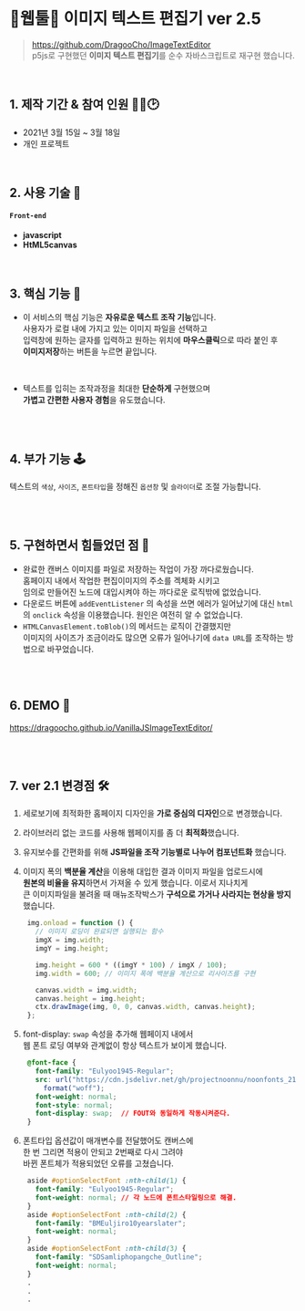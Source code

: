 # 🔹웹툴🔹 이미지 텍스트 편집기 ver 2.5

>https://github.com/DragooCho/ImageTextEditor        
 p5js로 구현했던 **이미지 텍스트 편집기**를 순수 자바스크립트로 재구현 했습니다.

<br />

## 1. 제작 기간 & 참여 인원 👨‍🔧🕑
- 2021년 3월 15일 ~ 3월 18일
- 개인 프로젝트

<br />

## 2. 사용 기술 📱
#### `Front-end`
  - **javascript** 
  - **HtML5canvas**

<br />

## 3. 핵심 기능 📐
- 이 서비스의 핵심 기능은 **자유로운 텍스트 조작 기능**입니다.  
사용자가 로컬 내에 가지고 있는 이미지 파일을 선택하고        
입력창에 원하는 글자를 입력하고 원하는 위치에 **마우스클릭**으로 따라 붙인 후        
**이미지저장**하는 버튼을 누르면 끝입니다.         
<br />

- 텍스트를 입히는 조작과정을 최대한 **단순하게** 구현했으며    
**가볍고 간편한 사용자 경험**을 유도했습니다.

<br />
<br />

## 4. 부가 기능 🕹

텍스트의 `색상`, `사이즈`, `폰트타입`을 정해진 `옵션창` 및 `슬라이더`로 조절 가능합니다.

<br />
<br />


## 5. 구현하면서 힘들었던 점 🤒 
       
- 완료한 캔버스 이미지를 파일로 저장하는 작업이 가장 까다로웠습니다.         
  홈페이지 내에서 작업한 편집이미지의 주소를 겍체화 시키고       
  임의로 만들어진 노드에 대입시켜야 하는 까다로운 로직밖에 없었습니다.         
- 다운로드 버튼에 `addEventListener` 의 속성을 쓰면 에러가 일어났기에
  대신 `html`의 `onclick` 속성을 이용했습니다. 원인은 여전히 알 수 없었습니다. 
- `HTMLCanvasElement.toBlob()`의 메서드는 로직이 간결했지만       
  이미지의 사이즈가 조금이라도 많으면 오류가 일어나기에 `data URL`를 조작하는 방법으로 바꾸었습니다.

<br />
<br />

## 6. DEMO 🚀 
https://dragoocho.github.io/VanillaJSImageTextEditor/

<br />
<br />

## 7. ver 2.1 변경점 🛠

1. 세로보기에 최적화한 홈페이지 디자인을 **가로 중심의 디자인**으로 변경했습니다.
2. 라이브러리 없는 코드를 사용해 웹페이지를 좀 더 **최적화**했습니다.
3. 유지보수를 간편화를 위해 **JS파일을 조작 기능별로 나누어 컴포넌트화** 했습니다. 
4. 이미지 폭의 **백분율 계산**을 이용해 대입한 결과 이미지 파일을 업로드시에  
   **원본의 비율을 유지**하면서 가져올 수 있게 했습니다. 이로서 지나치게     
   큰 이미지파일을 불려올 때 매뉴조작박스가 **구석으로 가거나 사라지는 현상을 방지**했습니다. 
   ``` js
    img.onload = function () { 
      // 이미지 로딩이 완료되면 실행되는 함수
      imgX = img.width;
      imgY = img.height;

      img.height = 600 * ((imgY * 100) / imgX / 100); 
      img.width = 600; // 이미지 폭에 백분율 계산으로 리사이즈를 구현

      canvas.width = img.width;
      canvas.height = img.height;
      ctx.drawImage(img, 0, 0, canvas.width, canvas.height);
    };
   ```


5. font-display: `swap` 속성을 추가해 웹페이지 내에서   
   웹 폰트 로딩 여부와 관계없이 항상 텍스트가 보이게 했습니다. 
   ``` css
    @font-face {
      font-family: "Eulyoo1945-Regular";
      src: url("https://cdn.jsdelivr.net/gh/projectnoonnu/noonfonts_2102-01@1.0/Eulyoo1945-Regular.woff")
        format("woff");
      font-weight: normal;
      font-style: normal;
      font-display: swap;  // FOUT와 동일하게 작동시켜준다.
    }

6. 폰트타입 옵션값이 매개변수를 전달했어도 캔버스에   
 한 번 그리면 적용이 안되고 2번째로 다시 그려야   
  바뀐 폰트체가 적용되었던 오류를 고쳤습니다.
   ``` css
    aside #optionSelectFont :nth-child(1) {
      font-family: "Eulyoo1945-Regular";
      font-weight: normal; // 각 노드에 폰트스타일링으로 해결.
    }
    aside #optionSelectFont :nth-child(2) {
      font-family: "BMEuljiro10yearslater";
      font-weight: normal; 
    }
    aside #optionSelectFont :nth-child(3) {
      font-family: "SDSamliphopangche_Outline";
      font-weight: normal;
    } 
    .
    .
    .


 

 

